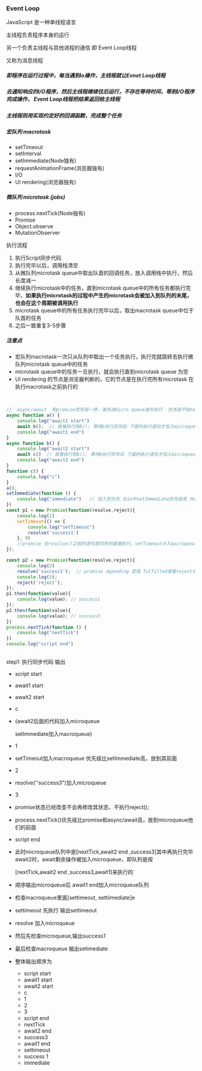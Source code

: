 ### Event Loop

  JavaScript 是一种单线程语言

  主线程负责程序本身的运行

  另一个负责主线程与其他进程的通信 即 Event Loop线程

  又称为消息线程

   

#####   即程序在运行过程中，每当遇到io操作，主线程就让Evnet Loop线程

##### 去通知响应的I/O程序，然后主线程继续往后运行，不存在等待时间，等到I/O程序完成操作， Event  Loop线程把结果返回给主线程

##### 主线程则用实现约定好的回调函数，完成整个任务



##### 宏队列  macrotask

- setTimeout
- setInterval
- setImmediate(Node独有)
- requestAnimationFrame(浏览器独有)
- I/O
- UI rendering(浏览器独有)

##### 微队列 microtask  (jobs)

- process.nextTick(Node独有)
- Promise
- Object.observe
- MutationObserver

执行流程

1. 执行Script同步代码
2. 执行完毕以后，调用栈清空
3. 从微队列microtask queue中取出队首的回调任务，放入调用栈中执行，然后长度减一
4. 继续执行microtask中的任务，直到microtask queue中的所有任务都执行完毕，**如果执行microtask的过程中产生的microtask会被加入到队列的末尾，也会在这个周期被调用执行**
5. microtask queue中的所有任务执行完毕以后，取出macrotask queue中位于队首的任务
6. 之后一致重复3-5步骤

##### 注意点

- 宏队列macrotask一次只从队列中取出一个任务执行，执行完就跳转去执行微队列microtask queue中的任务
- microtask queue中的任务一旦执行，就会执行直到microtask queue 为空
- UI rendering 的节点是浏览器判断的，它的节点是在执行完所有microtask 在执行macrotask之前执行的





​	

```js
//  async/await  和promise优先级一样，谁先进micro queue谁先执行  优先级不如nextTick
async function a() {
    console.log("await1 start")
    await b();  // 直接执行到b(); 等待b执行完毕后 下面的执行语句才加入microqueue
    console.log("await1 end")
}
async function b() {
    console.log("await2 start")   
    await c()  // 直接执行到b(); 等待b执行完毕后 下面的执行语句才加入microqueue
    console.log("await2 end")
}
function c() {
    console.log("c")
}
a();
setImmediate(function () {
    console.log("immediate")   // 加入宏队列 在io中setImmediatw优先级高 外面看程序性能，如果setTimeout时间长就先setimmetdiate
})
const p1 = new Promise(function(resolve,reject){
    console.log(1)       
    setTimeout(() => {
        console.log("setTimeout")
        resolve('success1')
    }, 0)
    //promise 在resolve()之前的语句是同步的直接执行，setTimeout计入macroqueue
});

const p2 = new Promise(function(resolve,reject){
    console.log(2)
    resolve('success3');  // promise 从pending 变成 fulfilled或者reject状态之后状态不会再发生改变
    console.log(3);
    reject('reject');
});
p1.then(function(value){
    console.log(value); // success1
});
p2.then(function(value){
    console.log(value); // success3
})
process.nextTick(function () {
    console.log("nextTick")
})
console.log("script end")
	
```

step1: 执行同步代码  输出 

- script start

- await1 start 

- await2 start 

- c  

- (await2后面的代码加入microqueue

  setImmediate加入macroqueue)

- 1

- setTimeout加入macroqueue 优先级比setImmediate高，放到其前面 

- 2

- resolve(''success3")加入microqueue

- 3

- promise状态已经改变不会再修改其状态，不执行reject();

- process.nextTick()优先级比promise和async/await高，放到microqueue他们的前面

- script end

- 此时microqueue队列中是[nextTick,await2 end ,success3]其中再执行完毕await2时，await剩余操作被加入microqueue，即队列是按

  [nextTick,await2 end ,success3,await1]来执行的

- 顺序输出microqueue后 await1 end加入microqueue队列

- 检查macroqueue里面[settimeout, settiimediate]e

- settimeout 先执行 输出settimeout

- resolve 加入microqueue

- 然后先检查microqueue,输出success1

- 最后检查macroqueue 输出setimediate  

- 整体输出顺序为

  - script start
  - await1 start
  - await2 start
  - c
  - 1
  - 2
  - 3
  - script end
  - nextTick
  - await2 end
  - success3
  - await1 end 
  - settimeout
  - success 1
  - immediate